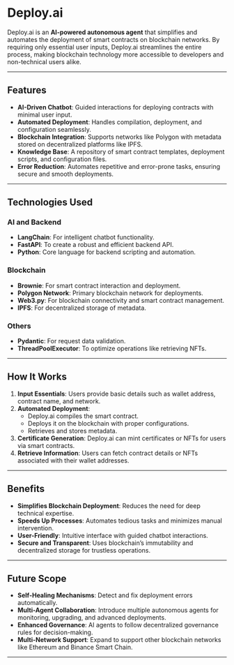 # Deploy.ai  

Deploy.ai is an **AI-powered autonomous agent** that simplifies and automates the deployment of smart contracts on blockchain networks. By requiring only essential user inputs, Deploy.ai streamlines the entire process, making blockchain technology more accessible to developers and non-technical users alike.  

---

## **Features**  

- **AI-Driven Chatbot**: Guided interactions for deploying contracts with minimal user input.  
- **Automated Deployment**: Handles compilation, deployment, and configuration seamlessly.  
- **Blockchain Integration**: Supports networks like Polygon with metadata stored on decentralized platforms like IPFS.  
- **Knowledge Base**: A repository of smart contract templates, deployment scripts, and configuration files.  
- **Error Reduction**: Automates repetitive and error-prone tasks, ensuring secure and smooth deployments.  

---

## **Technologies Used**  

### **AI and Backend**  
- **LangChain**: For intelligent chatbot functionality.  
- **FastAPI**: To create a robust and efficient backend API.  
- **Python**: Core language for backend scripting and automation.  

### **Blockchain**  
- **Brownie**: For smart contract interaction and deployment.  
- **Polygon Network**: Primary blockchain network for deployments.  
- **Web3.py**: For blockchain connectivity and smart contract management.  
- **IPFS**: For decentralized storage of metadata.  

### **Others**  
- **Pydantic**: For request data validation.  
- **ThreadPoolExecutor**: To optimize operations like retrieving NFTs.  

---

## **How It Works**  

1. **Input Essentials**: Users provide basic details such as wallet address, contract name, and network.  
2. **Automated Deployment**:  
   - Deploy.ai compiles the smart contract.  
   - Deploys it on the blockchain with proper configurations.  
   - Retrieves and stores metadata.  
3. **Certificate Generation**: Deploy.ai can mint certificates or NFTs for users via smart contracts.  
4. **Retrieve Information**: Users can fetch contract details or NFTs associated with their wallet addresses.  

---

## **Benefits**  

- **Simplifies Blockchain Deployment**: Reduces the need for deep technical expertise.  
- **Speeds Up Processes**: Automates tedious tasks and minimizes manual intervention.  
- **User-Friendly**: Intuitive interface with guided chatbot interactions.  
- **Secure and Transparent**: Uses blockchain’s immutability and decentralized storage for trustless operations.  

---

## **Future Scope**  

- **Self-Healing Mechanisms**: Detect and fix deployment errors automatically.  
- **Multi-Agent Collaboration**: Introduce multiple autonomous agents for monitoring, upgrading, and advanced deployments.  
- **Enhanced Governance**: AI agents to follow decentralized governance rules for decision-making.  
- **Multi-Network Support**: Expand to support other blockchain networks like Ethereum and Binance Smart Chain.  

---
